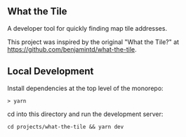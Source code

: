 ## What the Tile

A developer tool for quickly finding map tile addresses.

This project was inspired by the original "What the Tile?" at https://github.com/benjamintd/what-the-tile.

## Local Development

Install dependencies at the top level of the monorepo:

```
> yarn
```

cd into this directory and run the development server:

```
cd projects/what-the-tile && yarn dev
```